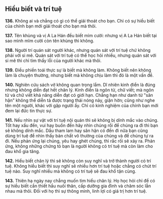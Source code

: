 ## Hiểu biết và trí tuệ 

**136.** Không ai và chẳng có gì có thể giải thoát cho bạn. Chỉ có sự hiểu biết của chính bạn mới giải thoát cho bạn mà thôi.

**137.** Tên khùng và vị A La Hán đều biết mỉm cười: nhưng vị A La Hán biết tại sao mình mĩm cười còn tên khùng thì không.

**138.** Người trí quán sát người khác, nhưng quán sát với trí tuệ chứ không phải với si mê. Quán sát với trí tuệ có thể học hỏi nhiều, nhưng quán sát với si mê thì chỉ tìm thấy lỗi của người khác mà thôi.

**139.** Điều phiền toái thực sự là biết mà không làm. Không biết nên không làm là chuyện thường, nhưng biết mà không chịu làm thì đó là một vấn đề.

**140.** Nghiên cứu sách vở không quan trọng lắm. Dĩ nhiên kinh điển là đúng nhưng không diễn đạt hết chân lý. Kinh điển là ngôn từ, chữ viết; mà ngôn từ và chữ viết khả năng diễn đạt có giới hạn. Chẳng hạn như danh từ "sân hận" không thể diễn tả được trạng thái nóng nảy, giận hờn; cũng như nghe tên một người, khác với gặp người ấy. Chỉ có kinh nghiệm của chính bạn mới đem lại đức tin thực sự.

**141.** Nếu nhìn sự vật với trí tuệ nội quán thì sẽ không bị dính mắc vào chúng. Tốt hay xấu đến, vui hay buồn đến hãy nhìn chúng rồi để chúng ra đi thì bạn sẽ không dính mắc. Dầu tham lam hay sân hận có đến đi nữa bạn cũng dùng trí tuệ để nhìn thấy bản chất vô thường của chúng và để chúng tự ra đi. Nếu phản ứng lại chúng, yêu hay ghét chúng, thì rắc rối sẽ xảy ra. Phản ứng, không những chứng tỏ bạn là người không có trí tuệ mà còn làm cho đau khổ gia tăng.

**142.** Hiểu biết chân lý thì sẽ không còn suy nghĩ và trở thành người có trí tuệ. Không hiểu biết thì suy nghĩ sẽ nhiều hơn trí tuệ hoặc chẳng có chút trí tuệ nào. Suy nghĩ nhiều mà không có trí tuệ sẽ đau khổ tận cùng.

**143.** Thiên hạ ngày nay chẳng muốn tìm hiểu chân lý. Họ học hỏi chỉ để có sự hiểu biết cần thiết hầu nuôi thân, cấp dưỡng gia đình và chăm sóc lẫn nhau mà thôi. Đối với họ thì sự thông minh, linh lợi có giá trị hơn trí tuệ.